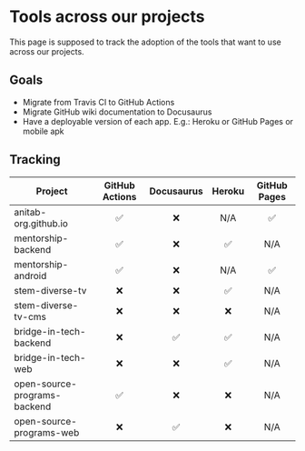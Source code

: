 # Tools across our projects

This page is supposed to track the adoption of the tools that want to use across our projects.

## Goals

- Migrate from Travis CI to GitHub Actions
- Migrate GitHub wiki documentation to Docusaurus
- Have a deployable version of each app. E.g.: Heroku or GitHub Pages or mobile apk

## Tracking

| Project | GitHub Actions | Docusaurus | Heroku | GitHub Pages |
|-|:-:|:-:|:-:|:-:|
| anitab-org.github.io | ✅ | ❌ | N/A | ✅ |
| mentorship-backend | ✅ | ❌ | ✅ | N/A |
| mentorship-android | ✅ | ❌ | N/A | ✅ |
| stem-diverse-tv | ❌ | ❌ | ✅ | N/A |
| stem-diverse-tv-cms | ❌ | ❌ | ❌ | N/A |
| bridge-in-tech-backend | ❌ | ✅ | ✅ | N/A |
| bridge-in-tech-web | ❌ | ❌ | ✅ | N/A |
| open-source-programs-backend | ✅ | ❌ | ❌ | N/A |
| open-source-programs-web | ❌ | ✅ | ❌ | N/A |
